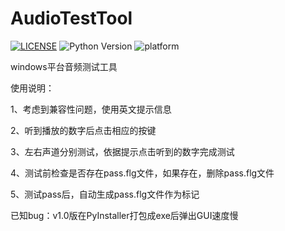# AudioTestTool
[![LICENSE](https://img.shields.io/github/license/raoyi/AudioTestTool.svg)](https://github.com/raoyi/AudioTestTool/blob/master/LICENSE)
<img src="https://img.shields.io/badge/Python-3.x-blue.svg" alt="Python Version" />
<img src="https://img.shields.io/badge/platform-Windows-blue.svg" alt="platform" />

windows平台音频测试工具

使用说明：

1、考虑到兼容性问题，使用英文提示信息

2、听到播放的数字后点击相应的按键

3、左右声道分别测试，依据提示点击听到的数字完成测试

4、测试前检查是否存在pass.flg文件，如果存在，删除pass.flg文件

5、测试pass后，自动生成pass.flg文件作为标记

已知bug：v1.0版在PyInstaller打包成exe后弹出GUI速度慢
